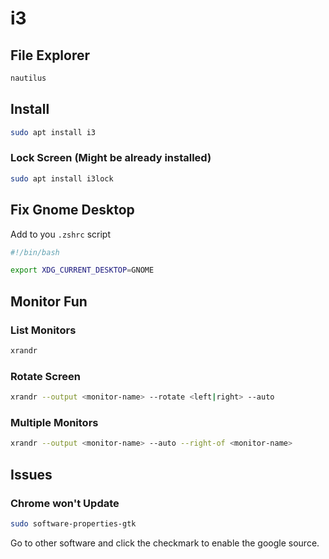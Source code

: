 # i3

## File Explorer

```sh
nautilus
```

## Install

```bash
sudo apt install i3
```

### Lock Screen (Might be already installed)

```bash
sudo apt install i3lock
```

## Fix Gnome Desktop

Add to you `.zshrc` script

```sh
#!/bin/bash

export XDG_CURRENT_DESKTOP=GNOME
```

## Monitor Fun

### List Monitors

```sh
xrandr
```

### Rotate Screen

```sh
xrandr --output <monitor-name> --rotate <left|right> --auto
```

### Multiple Monitors

```sh
xrandr --output <monitor-name> --auto --right-of <monitor-name>
```

## Issues

### Chrome won't Update

```sh
sudo software-properties-gtk
```

Go to other software and click the checkmark to enable the google source.
